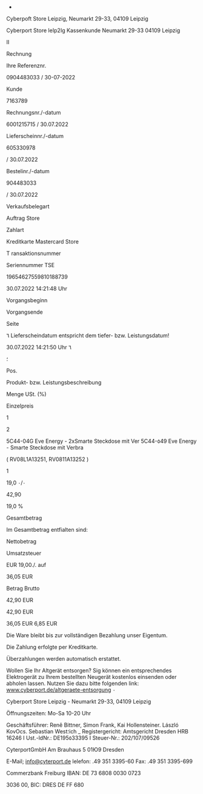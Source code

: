-

Cyberpoft Store Leipzig, Neumarkt 29-33, 04109 Leipzig

Cyberport Store leاp2اg  Kassenkunde
Neumarkt  29-33
04109  Leipzig

II

Rechnung

Ihre  Referenznr.

0904483033  /  30-07-2022

Kunde

7163789

Rechnungsnr./-datum

6001215715  /  30.07.2022

Lieferscheinnr./-datum

605330978

/  30.07.2022

Bestelinr./-datum

904483033

/  30.07.2022

Verkaufsbelegart

Auftrag  Store

Zahlart

Kreditkarte  Mastercard  Store

T ransaktionsnummer

Seriennummer  TSE

19654627559810188739

30.07.2022  14:21:48  Uhr

Vorgangsbeginn

Vorgangsende

Seite

٦
Lieferscheindatum  entspricht  dem  tiefer-  bzw.  Leistungsdatum!

30.07.2022  14:21:50  Uhr
٦

؛

Pos.

Produkt-  bzw.  Leistungsbeschreibung

Menge  USt.  (%)

Einzelpreis

1

2

5C44-04G
Eve  Energy  -  2xSmarte  Steckdose  mit  Ver
5C44-٥49
Eve  Energy  -  Smarte  Steckdose  mit  Verbra

(  RV08L1A13251,  RV0811A13252  )

1

19,0  ٠/٠

42,90

19,0  %

Gesamtbetrag

Im  Gesamtbetrag  entfialten  sind:

Nettobetrag

Umsatzsteuer

EUR
19,00./.  auf

36,05  EUR

Betrag  Brutto

42,90  EUR

42,90  EUR

36,05  EUR
6,85  EUR

Die  Ware  bleibt  bis  zur  vollständigen  Bezahlung  unser  Eigentum.

Die  Zahlung  erfolgte  per  Kreditkarte.

Überzahlungen  werden  automatisch  erstattet.

Wollen  Sie  Ihr  Altgerät  entsorgen?
Sig  können  ein  entsprechendes  Elektrogerät  zu  Ihrem  bestellten  Neugerät  kostenlos  einsenden  oder
abholen  lassen.  Nutzen  Sie  dazu  bitte  folgenden  link:  www.cyberport.de/altgeraete-entsorgung  ٠

Cyberport  Store  Leipzig  -  Neumarkt  29-33,  04109  Leipzig

Öffnungszeiten:  Mo-Sa  10-20  Uhr

Geschäftsführer:  Reně  Bittner,  Simon  Frank,  Kai  Hollensteiner.  László  KovOcs.  Sebastian West؛ich _
Registergericht:  Amtsgericht  Dresden  HRB  16246 I  Ust.-ldNr.:  DE195٥33395 I  Steuer-Nr.:  202/107/09526

CyterportGmbH
Am  Brauhaus  5
01Ю9  Dresden

E-Mail;  info@cyterport.de
lelefon:  .49 351  3395-60
Fax:  .49 351  3395-699

Commerzbank  Freiburg
IBAN:  DE 73 6808 0030 0723

 3036 00,  BIC:  DRES  DE  FF  680

